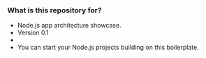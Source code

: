 ### What is this repository for? ###

* Node.js app architecture showcase.
* Version 0.1
* 
* You can start your Node.js projects building on this boilerplate.
